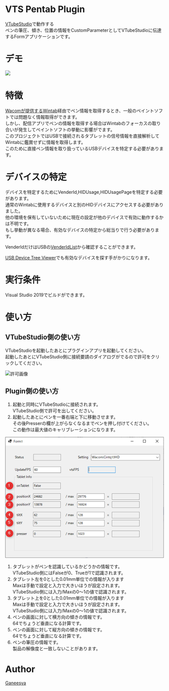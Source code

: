 # VTS Pentab Plugin

[VTubeStudio](https://store.steampowered.com/app/1325860/VTube_Studio/?l=japanese)で動作する  
ペンの筆圧、傾き、位置の情報をCustomParameterとしてVTubeStudioに伝達するFormアプリケーションです。

# デモ

[![](https://img.youtube.com/vi/kklcAzTequE/0.jpg)](https://www.youtube.com/watch?v=kklcAzTequE)

# 特徴

[Wacomが提供するWintab](http://wdnet.jp/library/windows/wintab#4.2)経由でペン情報を取得するとき、一般のペイントソフトでは問題なく情報取得ができます。  
しかし、配信アプリでペンの情報を取得する場合はWintabのフォーカスの取り合いが発生してペイントソフトの挙動に影響がでます。  
このプロジェクトではUSBで接続されるタブレットの信号情報を直接解析してWintabに鑑賞せずに情報を取得します。  
このために直接ペン情報を取り扱っているUSBデバイスを特定する必要があります。

# デバイスの特定

デバイスを特定するためにVenderId,HIDUsage,HIDUsagePageを特定する必要があります。  
通常のWintabに使用するデバイスと別のHIDデバイスにアクセスする必要がありました。  
他の環境を保有していないために現在の設定が他のデバイスで有効に動作するかは不明です。  
もし挙動が異なる場合、有効なデバイスの特定から総当りで行う必要があります。

VenderIdだけはUSBの[VenderIdList](https://www.usb.org/getting-vendor-id)から確認することができます。

[USB Device Tree Viewer](https://www.uwe-sieber.de/usbtreeview_e.html#download)でも有効なデバイスを探す手がかりになります。

# 実行条件

Visual Studio 2019でビルドができます。

# 使い方

## VTubeStudio側の使い方

VTubeStudioを起動したあとにプラグインアプリを起動してください。  
起動したあとにVTubeStudio側に接続要請のダイアログがでるので許可をクリックしてください。

![許可画像]()

## Plugin側の使い方

1. 起動と同時にVTubeStudioに接続されます。  
VTubeStudio側で許可を出してください。
2. 起動したあとにペンを一番右端と下に移動させます。  
その後Presserの欄が上がらなくなるまでペンを押し付けてください。  
この動作は最大値のキャリブレーションになります。

![メインフォーム](images/2021-09-24_00h10_06.png)

1. タブレットがペンを認識しているかどうかの情報です。  
VTubeStudio側にはFalseが0、Trueが1で認識されます。
1. タブレット左を0とした0.01mm単位での情報が入ります  
Maxは手動で設定と入力で大きいほうが設定されます。  
VTubeStudio側には入力/Maxの0～1の値で認識されます。
1. タブレット上を0とした0.01mm単位での情報が入ります  
Maxは手動で設定と入力で大きいほうが設定されます。  
VTubeStudio側には入力/Maxの0～1の値で認識されます。
1. ペンの画面に対して横方向の傾きの情報です。  
64でちょうど垂直になる計算です。
1. ペンの画面に対して縦方向の傾きの情報です。  
64でちょうど垂直になる計算です。
1. ペンの筆圧の情報です。  
製品の解像度と一致しないことがあります。

# Author

[Ganeesya](https://twitter.com/Ganeesya)